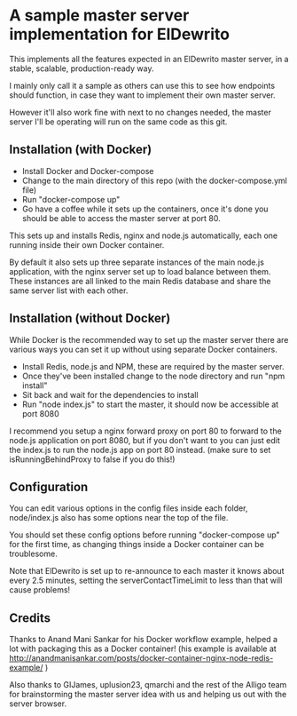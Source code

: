 # A sample master server implementation for ElDewrito

This implements all the features expected in an ElDewrito master server, in a stable, scalable, production-ready way.

I mainly only call it a sample as others can use this to see how endpoints should function, in case they want to implement their own master server.

However it'll also work fine with next to no changes needed, the master server I'll be operating will run on the same code as this git.

## Installation (with Docker)

- Install Docker and Docker-compose
- Change to the main directory of this repo (with the docker-compose.yml file)
- Run "docker-compose up"
- Go have a coffee while it sets up the containers, once it's done you should be able to access the master server at port 80.

This sets up and installs Redis, nginx and node.js automatically, each one running inside their own Docker container.

By default it also sets up three separate instances of the main node.js application, with the nginx server set up to load balance between them.
These instances are all linked to the main Redis database and share the same server list with each other.

## Installation (without Docker)

While Docker is the recommended way to set up the master server there are various ways you can set it up without using separate Docker containers.

- Install Redis, node.js and NPM, these are required by the master server.
- Once they've been installed change to the node directory and run "npm install"
- Sit back and wait for the dependencies to install
- Run "node index.js" to start the master, it should now be accessible at port 8080

I recommend you setup a nginx forward proxy on port 80 to forward to the node.js application on port 8080, but if you don't want to you can just edit the index.js to run the node.js app on port 80 instead. (make sure to set isRunningBehindProxy to false if you do this!)

## Configuration

You can edit various options in the config files inside each folder, node/index.js also has some options near the top of the file.

You should set these config options before running "docker-compose up" for the first time, as changing things inside a Docker container can be troublesome.

Note that ElDewrito is set up to re-announce to each master it knows about every 2.5 minutes, setting the serverContactTimeLimit to less than that will cause problems!

## Credits

Thanks to Anand Mani Sankar for his Docker workflow example, helped a lot with packaging this as a Docker container! (his example is available at http://anandmanisankar.com/posts/docker-container-nginx-node-redis-example/ )

Also thanks to GIJames, uplusion23, qmarchi and the rest of the Alligo team for brainstorming the master server idea with us and helping us out with the server browser.
